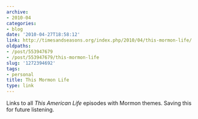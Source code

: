 ```yaml
---
archive:
- 2010-04
categories:
- blog
date: '2010-04-27T18:58:12'
link: http://timesandseasons.org/index.php/2010/04/this-mormon-life/
oldpaths:
- /post/553947679
- /post/553947679/this-mormon-life
slug: '1272394692'
tags:
- personal
title: This Mormon Life
type: link
---
```


Links to all *This American Life* episodes with Mormon themes.  Saving
this for future listening.

